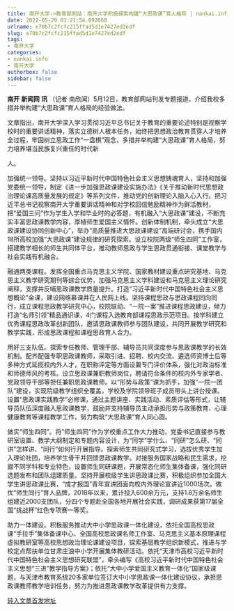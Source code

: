 ```yaml
---
title: 南开大学->教育部网站：南开大学积极探索构建“大思政课”育人格局 | nankai.info
date: 2022-05-20 01:21:54.092668
urlname: e70b7c2fcfc215ffad5d1e7427ed2edf
slug: e70b7c2fcfc215ffad5d1e7427ed2edf
tags: 
- 南开大学
categories:
- nankai.info
- 南开大学
authorbox: false
sidebar: false
---
```

**南开** **新闻网** **讯** （记者 南欣闻）5月12日，教育部网站刊发专题报道，介绍我校多措并举构建“大思政课”育人格局的经验做法。

文章指出，南开大学深入学习贯彻习近平总书记关于教育的重要论述特别是视察学校时的重要讲话精神，落实立德树人根本任务，始终把思想政治教育贯穿人才培养全过程，牢固树立思政工作“一盘棋”观念，多措并举构建“大思政课”育人格局，努力培养堪当民族复兴重任的时代新
<!--more-->
人。

加强统一领导。坚持以习近平新时代中国特色社会主义思想铸魂育人，坚持和加强党委统一领导，制定《进一步加强思政课建设实施办法》《关于推动新时代思想政治理论课高质量发展的规定》等系列文件，推动党的创新理论入脑入心入行。把习近平总书记视察南开大学重要讲话精神和对学校回信勉励精神作为鲜活教材，把“爱国三问”作为学生入学和毕业时的必答题，有机融入“大思政课”建设，不断充实丰富思政课教学内容，厚植师生爱国主义情怀。创新体制机制，牵头成立“大思政课建设协同创新中心”，举办“高质量推进大思政课建设”高端研讨会，携手国内18所高校加强“大思政课”建设规律的研究探索。设立校院两级“师生四同”工作室，搭建教学相长的师生共同体平台，推动教师思政与学生思政贯通衔接、课堂教学与社会实践有机融合。

融通两类课程。发挥全国重点马克思主义学院、国家教材建设重点研究基地、马克思主义教学研究期刊等综合优势，加强马克思主义学科建设和马克思主义理论研究阐释，支撑并反哺思政课教学质量提升。打造“习近平新时代中国特色社会主义思想概论”金课，建设网络慕课并在人民网上线。坚持课程思政与思政课程同向同行，成立课程思政教学研究中心，校院联动、“一院一案”推进课程思政建设，倾力打造“名师引领”精品通识课，4门课程入选教育部课程思政示范项目。按学科建立优秀课程思政改革创新团队，邀请思政课教师参与团队建设，共同开展教学研究和教学实践，形成思政课程和课程思政育人合力。

用好三支队伍。探索专任教师、管理干部、辅导员共同深度参与思政课教学的长效机制。配齐配强专职思政课教师，采取引进、招聘、校内交流、遴选师资博士后等多种方式延揽校内外人才，在职称评定等方面设置专门评价体系，强化对政治标准和师德师风的考核。设立思政课兼职教师岗位，聘请符合条件的校内外专家学者、党政领导干部等担任兼职思政课教师。以“形势与政策”课为抓手，加强“一院一团队”建设，实现院级教学组织全覆盖，学校及学院领导班子成员带头上讲台授课。设置“思政课实践教学”必修课，通过主题讲座、实践活动、素质评估等形式，让辅导员队伍深度融入思政课教学，鼓励并支持辅导员主动承担形势与政策教育、心理健康教育等课程教学工作，努力构筑“大思政课”育人同心圆。

做实“师生四同”。将“师生四同”作为学校重点工作大力推动，党委书记直接参与教研室设置、教学大纲制定和专题内容设计，为“同学”学什么、“同研”怎么研、“同讲”怎样讲、“同行”如何行开展指导。探索师生共同研究式学习，选拔优秀学生加入理论社团，培养学生骨干并回馈思政课教学。对接服务国家战略和民生需求，挖掘不同学科和专业特色，设置师生同研课题，开展常态化师生集体备课，强化同研选题发布和团队组建质量。坚持开展校级学生讲思政课比赛，积极组织参加全国大学生讲思政课比赛，“成才报国”青年宣讲团面向校内外理论宣讲近1000场次。做优“师生同行”育人品牌，2018年以来，累计投入600余万元，支持1.8万余名师生组建近2000支团队，分四个专题赴全国各地开展社会实践，调研成果获第17届全国“挑战杯”红色专项赛一等奖。

助力一体建设。积极服务推动大中小学思政课一体化建设，依托全国高校思政课“手拉手”集体备课中心、全国高校思政课名师工作室、马克思主义基本原理课程虚拟教研室等高校思想政治理论课建设项目，探索基层教学组织新模式，推进与学校定点帮扶单位甘肃庄浪中小学开展集体教研活动。依托“天津市高校习近平新时代中国特色社会主义思想研究联盟”，牵头编写《高校习近平新时代中国特色社会主义思想“三进”教学指导方案》；依托“大中小学爱国主义教育一体化”国家级课题，与天津市教育系统20多家单位签订大中小学思政课一体化建设协议，承担思政课教师教学培训任务，努力为推进思政课教学改革提供有力支撑。



[转入文章首发地址](http://news.nankai.edu.cn/ywsd/system/2022/05/13/030051280.shtml)